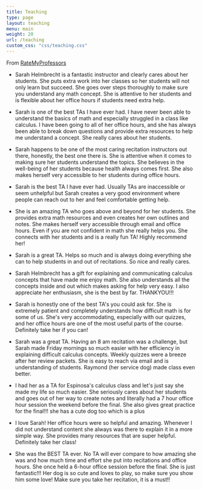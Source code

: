 ```yaml
---
title: Teaching
type: page
layout: teaching
menu: main
weight: 20
url: /teaching
custom_css: "css/teaching.css"
---
```


From [RateMyProfessors](https://www.ratemyprofessors.com/professor/2943309)

- Sarah Helmbrecht is a fantastic instructor and clearly cares about her students. She puts extra work into her classes so her students will not only learn but succeed. She goes over steps thoroughly to make sure you understand any math concept. She is attentive to her students and is flexible about her office hours if students need extra help.

- Sarah is one of the best TAs I have ever had. I have never been able to understand the basics of math and especially struggled in a class like calculus. I have been going to all of her office hours, and she has always been able to break down questions and provide extra resources to help me understand a concept. She really cares about her students.

- Sarah happens to be one of the most caring recitation instructors out there, honestly, the best one there is. She is attentive when it comes to making sure her students understand the topics. She believes in the well-being of her students because health always comes first. She also makes herself very accessible to her students during office hours.

- Sarah is the best TA I have ever had. Usually TAs are inaccessible or seem unhelpful but Sarah creates a very good environment where people can reach out to her and feel comfortable getting help.

- She is an amazing TA who goes above and beyond for her students. She provides extra math resources and even creates her own outlines and notes. She makes herself very accessible through email and office hours. Even if you are not confident in math she really helps you. She connects with her students and is a really fun TA! Highly recommend her!

- Sarah is a great TA. Helps so much and is always doing everything she can to help students in and out of recitations. So nice and really cares.

- Sarah Helmbrecht has a gift for explaining and communicating calculus concepts that have made me enjoy math. She also understands all the concepts inside and out which makes asking for help very easy. I also appreciate her enthusiasm, she is the best by far. THANKYOU!!!

- Sarah is honestly one of the best TA's you could ask for. She is extremely patient and completely understands how difficult math is for some of us. She's very accommodating, especially with our quizzes, and her office hours are one of the most useful parts of the course. Definitely take her if you can!

- Sarah was a great TA. Having an 8 am recitation was a challenge, but Sarah made Friday mornings so much easier with her efficiency in explaining difficult calculus concepts. Weekly quizzes were a breeze after her review packets. She is easy to reach via email and is understanding of students. Raymond (her service dog) made class even better.

- I had her as a TA for Espinosa's calculus class and let's just say she made my life so much easier. She seriously cares about her students and goes out of her way to create notes and literally had a 7 hour office hour session the weekend before the final. She also gives great practice for the final!!! she has a cute dog too which is a plus

- I love Sarah! Her office hours were so helpful and amazing. Whenever I did not understand content she always was there to explain it in a more simple way. She provides many resources that are super helpful. Definitely take her class!

- She was the BEST TA ever. No TA will ever compare to how amazing she was and how much time and effort she put into recitations and office hours. She once held a 6-hour office session before the final. She is just fantastic!!! Her dog is so cute and loves to play, so make sure you show him some love! Make sure you take her recitation, it is a must!!
